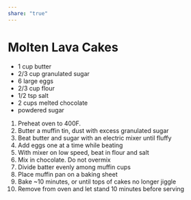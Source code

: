 ```yaml
---
share: "true"
---
```


# Molten Lava Cakes
- 1 cup butter
- 2/3 cup granulated sugar
- 6 large eggs
- 2/3 cup flour
- 1/2 tsp salt
- 2 cups melted chocolate
- powdered sugar

1. Preheat oven to 400F.
2. Butter a muffin tin, dust with excess granulated sugar
3. Beat butter and sugar with an electric mixer until fluffy
4. Add eggs one at a time while beating
5. With mixer on low speed, beat in flour and salt
6. Mix in chocolate. Do not overmix
7. Divide batter evenly among muffin cups
8. Place muffin pan on a baking sheet
9. Bake ~10 minutes, or until tops of cakes no longer jiggle
10. Remove from oven and let stand 10 minutes before serving 